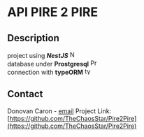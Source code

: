 # API PIRE 2 PIRE

## Description



project using ***NestJS*** [<img width=16 alt="NestJs logo" src="https://d33wubrfki0l68.cloudfront.net/e937e774cbbe23635999615ad5d7732decad182a/26072/logo-small.ede75a6b.svg">](https://nestjs.com/)\
database under **Prostgresql** [<img width=16 alt="Prostgresql logo" src="https://www.postgresql.org/media/img/about/press/elephant.png">](https://www.postgresql.org/)\
connection with **typeORM** [<img width=16 alt="typeORM logo" src="https://res.cloudinary.com/practicaldev/image/fetch/s---3KRzHg---/c_imagga_scale,f_auto,fl_progressive,h_420,q_auto,w_1000/https://dev-to-uploads.s3.amazonaws.com/uploads/articles/zj3vgdi71wk764hqccmt.png">](https://typeorm.io/) 



## Contact

Donovan Caron - [email](Caron.donovan1@outlook.fr)
Project Link: [https://github.com/TheChaosStar/Pire2Pire](https://github.com/TheChaosStar/Pire2Pire)
